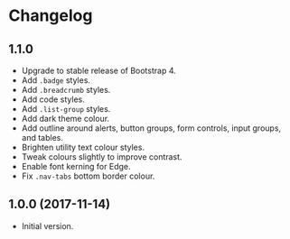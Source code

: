 # Changelog

## 1.1.0

- Upgrade to stable release of Bootstrap 4.
- Add `.badge` styles.
- Add `.breadcrumb` styles.
- Add code styles.
- Add `.list-group` styles.
- Add dark theme colour.
- Add outline around alerts, button groups, form controls, input groups, and tables.
- Brighten utility text colour styles.
- Tweak colours slightly to improve contrast.
- Enable font kerning for Edge.
- Fix `.nav-tabs` bottom border colour.

## 1.0.0 (2017-11-14)

- Initial version.
